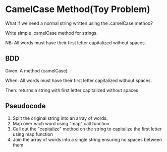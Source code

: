 # CamelCase Method(Toy Problem)

What if we need a normal string written using the .camelCase method?

Write simple .camelCase method for strings.

NB: All words must have their first letter capitalized without spaces.


##  BDD
Given: A method (camelCase)

When: All words must have their first letter    capitalized without spaces.

Then: returns a string with first letter capitalized without spaces
 

## Pseudocode

1. Split the original string into an array of words.
2. Map over each word using "map" call function
3. Call out the "capitalize" method on the string to capitalize the first  letter using map function
4. Join the array of words into a single string ensuring no spaces between them